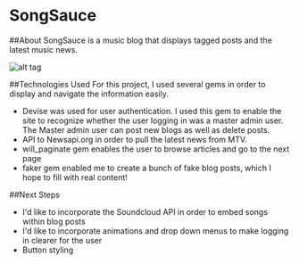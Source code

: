 # SongSauce

##About
SongSauce is a music blog that displays tagged posts and the latest music news.

![alt tag](http://res.cloudinary.com/dtk22y6kq/image/upload/v1492019423/Screen_Shot_2017-04-12_at_10.48.29_AM_fpihlm.png)

##Technologies Used
For this project, I used several gems in order to display and navigate the information easily.  

* Devise was used for user authentication. I used this gem to enable the site to recognize whether the user logging in was a master admin user. The Master admin user can post new blogs as well as delete posts.
* API to Newsapi.org in order to pull the latest news from MTV.
* will_paginate gem enables the user to browse articles and go to the next page 
* faker gem enabled me to create a bunch of fake blog posts, which I hope to fill with real content!

##Next Steps
* I'd like to incorporate the Soundcloud API in order to embed songs within blog posts
* I'd like to incorporate animations and drop down menus to make logging in clearer for the user
* Button styling



